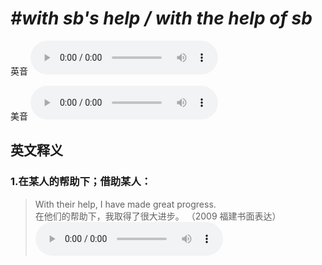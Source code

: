# ***\#with sb's help / with the help of sb*** 
英音
<audio src="./media/with sb’s help1_AAC.aac" controls="controls"></audio>

美音
<audio src="./media/with sb’s help2_AAC.aac" controls="controls"></audio>



  

英文释义
---
### 1.**在某人的帮助下；借助某人：**  

 > With their help, I have made great progress.  
 > 在他们的帮助下，我取得了很大进步。  （2009 福建书面表达）  
<audio src="./media/help-32.aac" controls="controls"></audio>


